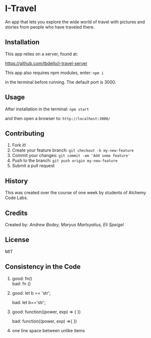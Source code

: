 # I-Travel
An app that lets you explore the wide world of travel with pictures and stories from people who have traveled there. 

## Installation

This app relies on a server, found at:

https://github.com/tbdello/i-travel-server

This app also requires npm modules, enter: `npm i`

in the terminal before running. The default port is 3000.

## Usage

After installation in the terminal: `npm start`

and then open a browser to: `http://localhost:3000/`


## Contributing

1. Fork it!
1. Create your feature branch: `git checkout -b my-new-feature`
1. Commit your changes: `git commit -am 'Add some feature'`
1. Push to the branch: `git push origin my-new-feature`
1. Submit a pull request 

## History

This was created over the course of one week by students of Alchemy Code Labs.

## Credits

Created by: *Andrew Bodey, Maryus Martsyalius, Eli Speigel*

## License

MIT

## Consistency in the Code
1. good: fn()  
    bad: fn ()
1. good: let b == 'str';
   
    bad: let b=='str';
1. good: function((power, exp) => {
        })
        
    bad: function((power, exp) =>{
        })

1. one line space between unlike items
